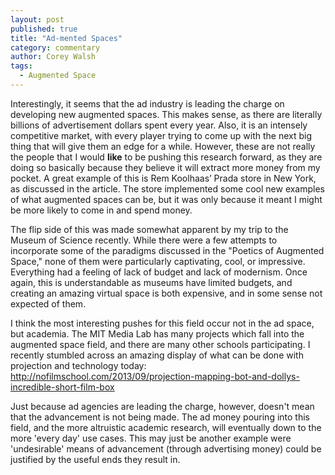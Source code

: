 ```yaml
---
layout: post
published: true
title: "Ad-mented Spaces"
category: commentary
author: Corey Walsh
tags: 
  - Augmented Space
---
```


Interestingly, it seems that the ad industry is leading the charge on developing new augmented spaces. This makes sense, as there are literally billions of advertisement dollars spent every year. Also, it is an intensely competitive market, with every player trying to come up with the next big thing that will give them an edge for a while. However, these are not really the people that I would **like** to be pushing this research forward, as they are doing so basically because they believe it will extract more money from my pocket. A great example of this is Rem Koolhaas’ Prada store in New York, as discussed in the article. The store implemented some cool new examples of what augmented spaces can be, but it was only because it meant I might be more likely to come in and spend money.

The flip side of this was made somewhat apparent by my trip to the Museum of Science recently. While there were a few attempts to incorporate some of the paradigms discussed in the "Poetics of Augmented Space," none of them were particularly captivating, cool, or impressive. Everything had a feeling of lack of budget and lack of modernism. Once again, this is understandable as museums have limited budgets, and creating an amazing virtual space is both expensive, and in some sense not expected of them.

I think the most interesting pushes for this field occur not in the ad space, but academia. The MIT Media Lab has many projects which fall into the augmented space field, and there are many other schools participating. I recently stumbled across an amazing display of what can be done with projection and technology today: http://nofilmschool.com/2013/09/projection-mapping-bot-and-dollys-incredible-short-film-box

Just because ad agencies are leading the charge, however, doesn't mean that the advancement is not being made. The ad money pouring into this field, and the more altruistic academic research, will eventually down to the more 'every day' use cases. This may just be another example were 'undesirable' means of advancement (through advertising money) could be justified by the useful ends they result in.





